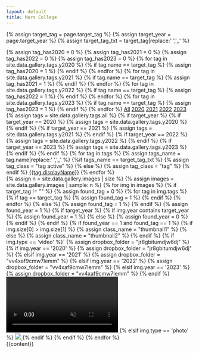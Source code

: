 ```yaml
---
layout: default
title: Mars College
---
```


{% assign target_tag = page.target_tag %}
{% assign target_year = page.target_year %}
{% assign target_tag_txt = target_tag|replace:' ','_' %} 

<script src="https://cdn.jsdelivr.net/npm/jquery@3.5.1/dist/jquery.min.js"></script>
<link rel="stylesheet" href="https://cdn.jsdelivr.net/gh/fancyapps/fancybox@3.5.7/dist/jquery.fancybox.min.css" />
<script src="https://cdn.jsdelivr.net/gh/fancyapps/fancybox@3.5.7/dist/jquery.fancybox.min.js"></script>

<div class="container">
    <div id="years">   
        {% assign tag_has2020 = 0 %} 
        {% assign tag_has2021 = 0 %} 
        {% assign tag_has2022 = 0 %} 
        {% assign tag_has2023 = 0 %} 
        {% for tag in site.data.gallery.tags.y2020 %}
            {% if tag.name == target_tag %}
                {% assign tag_has2020 = 1 %} 
            {% endif %}
        {% endfor %}    
        {% for tag in site.data.gallery.tags.y2021 %}
            {% if tag.name == target_tag %}
                {% assign tag_has2021 = 1 %} 
            {% endif %}
        {% endfor %}    
        {% for tag in site.data.gallery.tags.y2022 %}
            {% if tag.name == target_tag %}
                {% assign tag_has2022 = 1 %} 
            {% endif %}
        {% endfor %}    
        {% for tag in site.data.gallery.tags.y2023 %}
            {% if tag.name == target_tag %}
                {% assign tag_has2023 = 1 %} 
            {% endif %}
        {% endfor %}    
        <a href="/gallery/{% if target_tag != "" %}{{target_tag|replace:' ','_'}}{% endif %}" class="year{% if target_year %}{%else %} active{% endif %}" id="year_all">All</a>
        <a href="/gallery/2020/{% if target_tag != "" and tag_has2020 == 1 %}{{target_tag|replace:' ','_'}}{% endif %}" class="year{% if target_year==2020 %} active{% endif %}" id="year_2020">2020</a>
        <a href="/gallery/2021/{% if target_tag != "" and tag_has2021 == 1  %}{{target_tag|replace:' ','_'}}{% endif %}" class="year{% if target_year==2021 %} active{% endif %}" id="year_2021">2021</a>
        <a href="/gallery/2022/{% if target_tag != "" and tag_has2022 == 1  %}{{target_tag|replace:' ','_'}}{% endif %}" class="year{% if target_year==2022 %} active{% endif %}" id="year_2022">2022</a>
        <a href="/gallery/2023/{% if target_tag != "" and tag_has2023 == 1  %}{{target_tag|replace:' ','_'}}{% endif %}" class="year{% if target_year==2023 %} active{% endif %}" id="year_2023">2023</a>
    </div>
    <div id="tags">
    {% assign tags = site.data.gallery.tags.all %} 
    {% if target_year %}
        {% if target_year == 2020 %}
            {% assign tags = site.data.gallery.tags.y2020 %} 
        {% endif %}
        {% if target_year == 2021 %}
            {% assign tags = site.data.gallery.tags.y2021 %} 
        {% endif %}
        {% if target_year == 2022 %}
            {% assign tags = site.data.gallery.tags.y2022 %} 
        {% endif %}
        {% if target_year == 2023 %}
            {% assign tags = site.data.gallery.tags.y2023 %} 
        {% endif %}
    {% endif %}
    {% for tag in tags %}
        {% assign tags_name = tag.name|replace:' ','_' %} 
        {%if tags_name == target_tag_txt %}
            {% assign tag_class = "tag active" %}
        {% else %}
            {% assign tag_class = "tag" %}
        {% endif %}
        <a href="/gallery/{% if target_year != "" %}{{ target_year }}/{% endif %}{{tag.name|replace:' ','_'}}" class="{{tag_class}}" id="tag_{{tag.name|replace:' ','_'}}">{{tag.displayName}}</a> 
    {% endfor %}
    </div>
    <div id="images">
        {% assign n = site.data.gallery.images | size %}
        {% assign images = site.data.gallery.images | sample: n %}
        {% for img in images %}  
            {% if target_tag != "" %}
                {% assign found_tag = 0 %}
                {% for tag in img.tags %} 
                    {% if tag == target_tag %}
                        {% assign found_tag = 1 %}
                    {% endif %}
                {% endfor %}
            {% else %}
                {% assign found_tag = 1 %}
            {% endif %}
            {% assign found_year = 1 %} 
            {% if target_year %}
                {% if img.year contains target_year %}
                    {% assign found_year = 1 %} 
                {% else %}
                    {% assign found_year = 0 %} 
                {% endif %}
            {% endif %}
            {% if found_year == 1 and found_tag == 1 %}
                {% if img.size[0] > img.size[1] %}
                    {% assign class_name = "thumbnail1" %}
                {% else %}
                    {% assign class_name = "thumbnail2" %}
                {% endif %}
                {% if img.type == 'video' %}`
                    {% assign dropbox_folder = "jr8gbitumdjw6dj" %}
                    {% if img.year == '2020' %}
                        {% assign dropbox_folder = "jr8gbitumdjw6dj" %}
                    {% elsif img.year == '2021' %}
                        {% assign dropbox_folder = "vv4xaf9cmw7lemm" %}
                    {% elsif img.year == '2022' %}
                        {% assign dropbox_folder = "vv4xaf9cmw7lemm" %}
                    {% elsif img.year == '2023' %}
                        {% assign dropbox_folder = "vv4xaf9cmw7lemm" %}
                    {% endif %}
                    <!-- <a href="https://dl.dropboxusercontent.com/sh/{{dropbox_folder}}/{{img.dropbox_link}}/{{img.filename}}?dl=0" data-fancybox="gallery" >  -->
                    <a href="/images/gallery/{{img.filename}}" data-fancybox="gallery" >
                        <video class="{{class_name}}" autoplay playsinline muted loop>
                            <source src="/images/gallery/thumb/{{img.filename}}" type="video/mp4">                    
                            Your browser does not support playing this video
                        </video>
                    </a>
                {% elsif img.type == 'photo' %}
                    <!-- <a href="https://drive.google.com/uc?export=view&id={{img.drive_link}}" data-fancybox="gallery" >  -->
                    <a href="/images/gallery/{{img.filename}}" data-fancybox="gallery" >
                        <img class="{{class_name}}" src="/images/gallery/thumb/{{img.filename}}">
                    </a>
                {% endif %}
            {% endif %}
        {% endfor %}
    </div>
</div>

<div id="container">
    {{content}}
</div>

&nbsp;<br/>&nbsp;<br/>&nbsp;<br/>&nbsp;